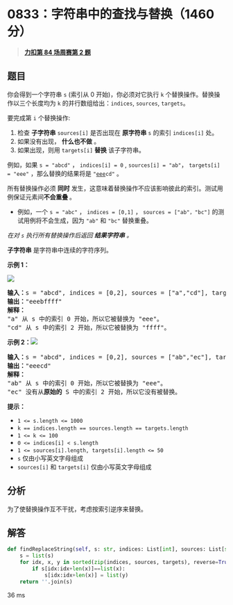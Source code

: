 # 0833：字符串中的查找与替换（1460 分）


> <u>**[力扣第 84 场周赛第 2 题](https://leetcode.cn/problems/find-and-replace-in-string/)**</u>

## 题目

<p>你会得到一个字符串 <code>s</code> (索引从 0 开始)，你必须对它执行 <code>k</code> 个替换操作。替换操作以三个长度均为 <code>k</code> 的并行数组给出：<code>indices</code>, <code>sources</code>,  <code>targets</code>。</p>

<p>要完成第 <code>i</code> 个替换操作:</p>

<ol>
<li>检查 <strong>子字符串</strong>  <code>sources[i]</code> 是否出现在 <strong>原字符串</strong> <code>s</code> 的索引 <code>indices[i]</code> 处。</li>
<li>如果没有出现， <strong>什么也不做</strong> 。</li>
<li>如果出现，则用 <code>targets[i]</code> <strong>替换</strong> 该子字符串。</li>
</ol>

<p>例如，如果 <code>s = "abcd"</code> ， <code>indices[i] = 0</code> , <code>sources[i] = "ab"</code>， <code>targets[i] = "eee"</code> ，那么替换的结果将是 <code>"<u>eee</u>cd"</code> 。</p>

<p>所有替换操作必须 <strong>同时</strong> 发生，这意味着替换操作不应该影响彼此的索引。测试用例保证元素间<strong>不会重叠 </strong>。</p>

<ul>
<li>例如，一个 <code>s = "abc"</code> ，  <code>indices = [0,1]</code> ， <code>sources = ["ab"，"bc"]</code> 的测试用例将不会生成，因为 <code>"ab"</code> 和 <code>"bc"</code> 替换重叠。</li>
</ul>

<p><em>在对 <code>s</code> 执行所有替换操作后返回 <strong>结果字符串</strong> 。</em></p>

<p><strong>子字符串</strong> 是字符串中连续的字符序列。</p>



<p><strong>示例 1：</strong></p>

<p><img src="https://assets.leetcode.com/uploads/2021/06/12/833-ex1.png" /></p>

<pre>
<strong>输入：</strong>s = "abcd", indices = [0,2], sources = ["a","cd"], targets = ["eee","ffff"]
<strong>输出：</strong>"eeebffff"
<strong>解释：
</strong>"a" 从 s 中的索引 0 开始，所以它被替换为 "eee"。
"cd" 从 s 中的索引 2 开始，所以它被替换为 "ffff"。
</pre>

<p><strong>示例 2：</strong><img src="https://assets.leetcode.com/uploads/2021/06/12/833-ex2-1.png" /></p>

<pre>
<strong>输入：</strong>s = "abcd", indices = [0,2], sources = ["ab","ec"], targets = ["eee","ffff"]
<strong>输出：</strong>"eeecd"
<strong>解释：
</strong>"ab" 从 s 中的索引 0 开始，所以它被替换为 "eee"。
"ec" 没有从<strong>原始的</strong> S 中的索引 2 开始，所以它没有被替换。
</pre>



<p><strong>提示：</strong></p>

<ul>
<li><code>1 &lt;= s.length &lt;= 1000</code></li>
<li><code>k == indices.length == sources.length == targets.length</code></li>
<li><code>1 &lt;= k &lt;= 100</code></li>
<li><code>0 &lt;= indices[i] &lt; s.length</code></li>
<li><code>1 &lt;= sources[i].length, targets[i].length &lt;= 50</code></li>
<li><code>s</code> 仅由小写英文字母组成</li>
<li><code>sources[i]</code> 和 <code>targets[i]</code> 仅由小写英文字母组成</li>
</ul>


## 分析

为了使替换操作互不干扰，考虑按索引逆序来替换。

## 解答

```python
def findReplaceString(self, s: str, indices: List[int], sources: List[str], targets: List[str]) -> str:
    s = list(s)
    for idx, x, y in sorted(zip(indices, sources, targets), reverse=True):
        if s[idx:idx+len(x)]==list(x):
            s[idx:idx+len(x)] = list(y)
    return ''.join(s)
```
36 ms

